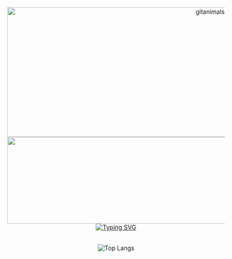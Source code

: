 <!-- pet-gitanimals -->
<div align="center">
  <a href="https://www.gitanimals.org/">
    <img
      src="https://render.gitanimals.org/guilds/740958664789626902/draw"
      width="1000"
      height="300"
      alt="gitanimals in my guild"
    />
  </a>
  <a href="https://github.com/devxb/gitanimals">
    <img src="https://render.gitanimals.org/lines/{deepInTheWoodz}?pet-id=1" width="1000" height="200"/>
  </a>
</div>




<!-- title logo -->
<div align="center">
  <a href="https://git.io/typing-svg">
    <img src="https://readme-typing-svg.demolab.com?font=Bitcount+Prop+Single&size=32&duration=3000&pause=1000&color=E11F82FF&background=006242A7&center=true&vCenter=true&width=600&height=80&lines=It's+me%2C+YOUNGHYUN" alt="Typing SVG" />
  </a>
</div>

<br>

<div align="center">
  
![Top Langs](https://github-readme-stats.vercel.app/api/top-langs/?username=deepInTheWoodz)

</div>

